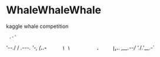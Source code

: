 # WhaleWhaleWhale
kaggle whale competition

     .-'
'--./ /     _.---.
'-,  (__..-`       \
   \          .     |
    `,.__.   ,__.--/
      '._/_.'___.-`
